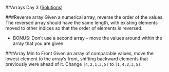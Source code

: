 ##Arrays Day 3 ([Solutions](Arrays_03.js))

###Reverse array
Given a numerical array, reverse the order of the values. The reversed array should have the same length, with existing elements moved to other indices so that the order of elements is reversed.
 + BONUS: Don’t use a second array – move the values around within the array that you are given.

###Array Min to Front
Given an array of comparable values, move the lowest element to the array’s front, shifting backward elements that previously were ahead of it. Change `[4,2,1,3,5]` to `[1,4,2,3,5]`.
